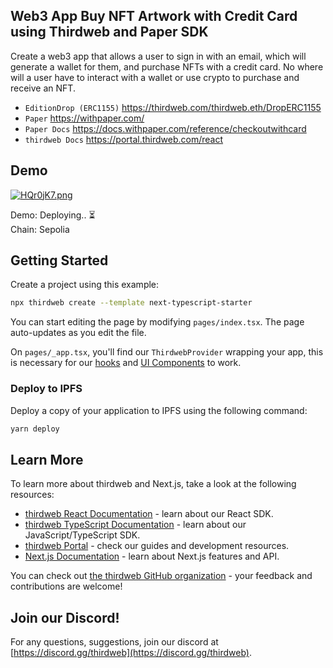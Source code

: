 ## Web3 App Buy NFT Artwork with Credit Card using Thirdweb and Paper SDK   

Create a web3 app that allows a user to sign in with an email, which will generate a wallet for them, and purchase NFTs with a credit card. No where will a user have to interact with a wallet or use crypto to purchase and receive an NFT.   

- `EditionDrop (ERC1155)` https://thirdweb.com/thirdweb.eth/DropERC1155
- `Paper` https://withpaper.com/
- `Paper Docs` https://docs.withpaper.com/reference/checkoutwithcard
- `thirdweb Docs` https://portal.thirdweb.com/react

## Demo   

<a href="https://github.com/vvarl0cks/TW-Seamless-Web3-App"><img src="https://iili.io/HQr0jK7.png" alt="HQr0jK7.png" border="0" /></a>   

Demo: Deploying.. ⏳   
Chain: Sepolia   

## Getting Started

Create a project using this example:

```bash
npx thirdweb create --template next-typescript-starter
```

You can start editing the page by modifying `pages/index.tsx`. The page auto-updates as you edit the file.

On `pages/_app.tsx`, you'll find our `ThirdwebProvider` wrapping your app, this is necessary for our [hooks](https://portal.thirdweb.com/react) and
[UI Components](https://portal.thirdweb.com/ui-components) to work.

### Deploy to IPFS

Deploy a copy of your application to IPFS using the following command:

```bash
yarn deploy
```

## Learn More

To learn more about thirdweb and Next.js, take a look at the following resources:

- [thirdweb React Documentation](https://docs.thirdweb.com/react) - learn about our React SDK.
- [thirdweb TypeScript Documentation](https://docs.thirdweb.com/typescript) - learn about our JavaScript/TypeScript SDK.
- [thirdweb Portal](https://docs.thirdweb.com) - check our guides and development resources.
- [Next.js Documentation](https://nextjs.org/docs) - learn about Next.js features and API.

You can check out [the thirdweb GitHub organization](https://github.com/thirdweb-dev) - your feedback and contributions are welcome!

## Join our Discord!

For any questions, suggestions, join our discord at [https://discord.gg/thirdweb](https://discord.gg/thirdweb).
